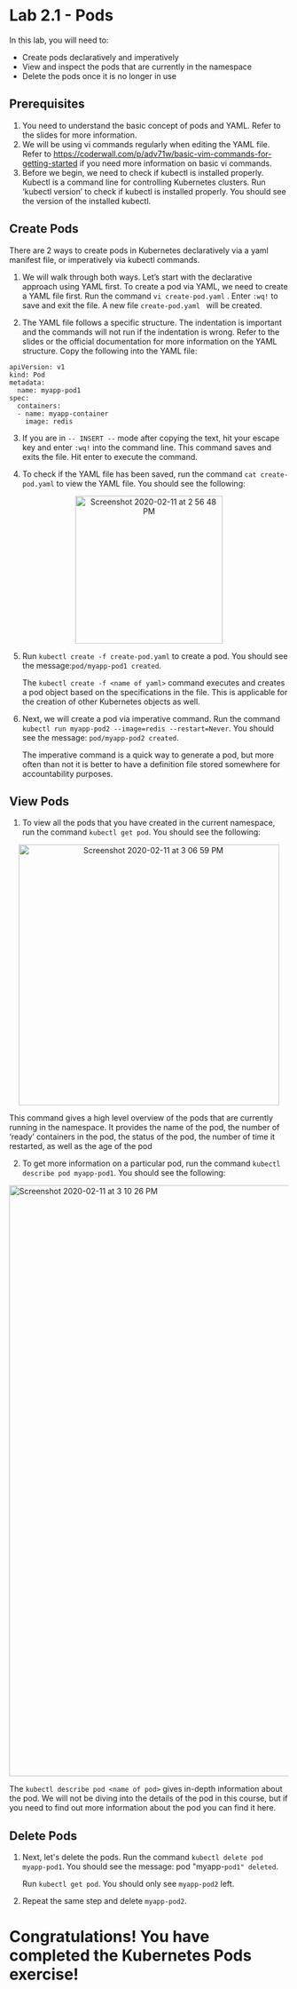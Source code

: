 # Lab 2.1 - Pods  

In this lab, you will need to:
* Create pods declaratively and imperatively
* View and inspect the pods that are currently in the namespace
* Delete the pods once it is no longer in use
 
 
## Prerequisites  

1. You need to understand the basic concept of pods and YAML. Refer to the slides for more information.   
2. We will be using vi commands regularly when editing the YAML file. Refer to https://coderwall.com/p/adv71w/basic-vim-commands-for-getting-started if you need more information on basic vi commands. 
3. Before we begin, we need to check if kubectl is installed properly. Kubectl is a command line for controlling Kubernetes clusters. Run ‘kubectl version’ to check if kubectl is installed properly. You should see the version of the installed kubectl.

## Create Pods 

There are 2 ways to create pods in Kubernetes declaratively via a yaml manifest file, or imperatively via kubectl commands.


1.  We will walk through both ways. Let’s start with the declarative approach using YAML first. To create a pod via YAML, we need to create a YAML file first. Run the command ```vi create-pod.yaml``` . Enter ```:wq!``` to save and exit the file. A new file ```create-pod.yaml ```  will be created.


2. The YAML file follows a specific structure. The indentation is important and the commands will not run if the indentation is wrong. Refer to the slides or the official documentation for more information on the YAML structure. Copy the following into the YAML file:
```
apiVersion: v1
kind: Pod
metadata:
  name: myapp-pod1
spec:
  containers:
  - name: myapp-container
    image: redis   
```

3. If you are in ```-- INSERT --```
 mode after copying the text, hit your escape key and enter ```:wq!``` into the command line. This command saves and exits the file. Hit enter to execute the command. 

4. To check if the YAML file has been saved, run the command ```cat create-pod.yaml``` to view the YAML file. You should see the following:  
 
<p align="center">
<img width="266" alt="Screenshot 2020-02-11 at 2 56 48 PM" src="https://user-images.githubusercontent.com/60460833/74216419-596daf80-4cdf-11ea-8921-71e1e93c1bd2.png"> 
</p>



5. Run ```kubectl create -f create-pod.yaml``` to create a pod. You should see the message:```pod/myapp-pod1 created```. 
 
   The ```kubectl create -f <name of yaml>``` command executes and creates a pod object based on the specifications in the file. This is applicable for the creation of other Kubernetes objects as well.    

 
6. Next, we will create a pod via imperative command. Run the command ```kubectl run myapp-pod2 --image=redis --restart=Never```. You should see the message: ```pod/myapp-pod2 created```.

   The imperative command is a quick way to generate a pod, but more often than not it is better to have a definition file stored somewhere for accountability purposes. 
 

## View Pods
1. To view all the pods that you have created in the current namespace, run the command ```kubectl get pod```. You should see the following: 
  
 <p align="center">
 <img width="470" alt="Screenshot 2020-02-11 at 3 06 59 PM" src="https://user-images.githubusercontent.com/60460833/74216703-3394da80-4ce0-11ea-838c-b36c24ed2c09.png">
 </p>
                    This command gives a high level overview of the pods that are currently running in the namespace. It provides the name  of the pod, the number of ‘ready’ containers in the pod, the status of the pod, the number of time it restarted, as well as      the age of the pod

2. To get more information on a particular pod, run the command ```kubectl describe pod myapp-pod1```. You should see the following: 

<img width="1065" alt="Screenshot 2020-02-11 at 3 10 26 PM" src="https://user-images.githubusercontent.com/60460833/74216857-a69e5100-4ce0-11ea-828b-a23b36afdcdb.png">

   The ```kubectl describe pod <name of pod>``` gives in-depth information about the pod. We will not be diving into the details of the pod in this course, but if you need to find out more information about the pod you can find it here. 
 
 
## Delete Pods

1. Next, let's delete the pods. Run the command ```kubectl delete pod myapp-pod1```. You should see the message: pod "myapp-```pod1" deleted```.
 

   Run ```kubectl get pod```. You should only see ```myapp-pod2``` left. 



2. Repeat the same step and delete ```myapp-pod2```. 


# Congratulations! You have completed the Kubernetes Pods exercise!
